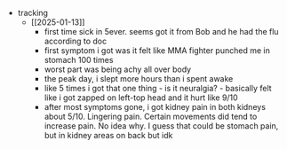   * tracking
    * [[2025-01-13]]
      * first time sick in 5ever. seems got it from Bob and he had the flu according to doc
      * first symptom i got was it felt like MMA fighter punched me in stomach 100 times
      * worst part was being achy all over body
      * the peak day, i slept more hours than i spent awake
      * like 5 times i got that one thing - is it neuralgia? - basically felt like i got zapped on left-top head and it hurt like 9/10
      * after most symptoms gone, i got kidney pain in both kidneys about 5/10. Lingering pain. Certain movements did tend to increase pain. No idea why. I guess that could be stomach pain, but in kidney areas on back but idk

